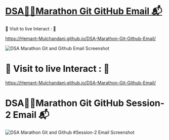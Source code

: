 # [DSA🏃‍♂️Marathon Git GitHub Email 📬](https://hemant-mulchandani.github.io/DSA-Marathon-Git-Github-Email/)

  📌 Visit to live Interact : 🔗

  https://Hemant-Mulchandani.github.io/DSA-Marathon-Git-Github-Email/ 
  
  ![DSA Marathon Git and Github Email Screenshot](https://user-images.githubusercontent.com/89768465/195782316-3f4f10c9-d811-4129-85dd-9f4273fbbcfa.png)

  <!---
  ![Mail Capture](DSA%20Marathon%20Git%20and%20Github%20Mail%20Capture.png) 
  -->  

# 📌 Visit to live Interact : 🔗

 https://Hemant-Mulchandani.github.io/DSA-Marathon-Git-Github-Email/ 

# DSA🏃‍♂️Marathon Git GitHub Session-2 Email 📬

  ![DSA Marathon Git and Github #Session-2 Email Screenshot](https://user-images.githubusercontent.com/89768465/195783110-6883a352-25f3-4922-aa5f-92378e48b0e5.png)

  <!---
  ![Mail Capture](DSA-Marathon-Git-Github-Part-2-Mail/DSA%20Marathon%20Git%20%26%20Github%20%23Session_2%20Mail%20Capture.png)
  -->
